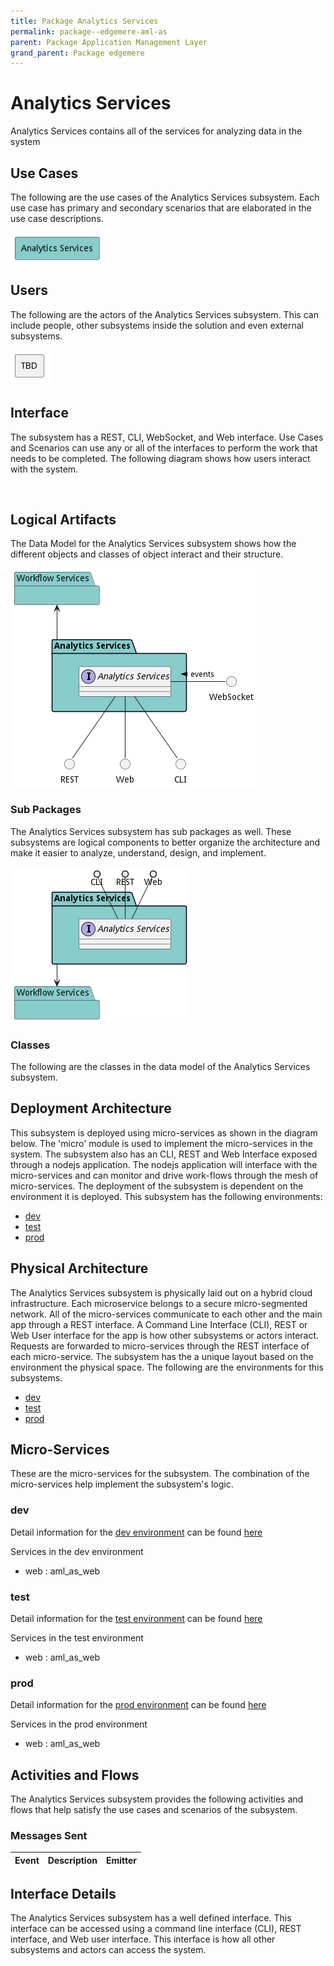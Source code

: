 ```yaml
---
title: Package Analytics Services
permalink: package--edgemere-aml-as
parent: Package Application Management Layer
grand_parent: Package edgemere
---
```


# Analytics Services

Analytics Services contains all of the services for analyzing data in the system



## Use Cases

The following are the use cases of the Analytics Services subsystem. Each use case has primary and secondary scenarios
that are elaborated in the use case descriptions.



![UseCase Diagram](./usecases.png)

## Users

The following are the actors of the Analytics Services subsystem. This can include people, other subsystems
inside the solution and even external subsystems.



![User Interaction](./userinteraction.png)

## Interface

The subsystem has a REST, CLI, WebSocket, and Web interface. Use Cases and Scenarios can use any or all
of the interfaces to perform the work that needs to be completed. The following  diagram shows how
users interact with the system.

![Scenario Mappings Diagram](./scenariomapping.png)



## Logical Artifacts

The Data Model for the  Analytics Services subsystem shows how the different objects and classes of object interact
and their structure.

![Sub Package Diagram](./subpackage.png)

### Sub Packages

The Analytics Services subsystem has sub packages as well. These subsystems are logical components to better
organize the architecture and make it easier to analyze, understand, design, and implement.



![Logical Diagram](./logical.png)

### Classes

The following are the classes in the data model of the Analytics Services subsystem.




## Deployment Architecture

This subsystem is deployed using micro-services as shown in the diagram below. The 'micro' module is
used to implement the micro-services in the system. The subsystem also has an CLI, REST and Web Interface
exposed through a nodejs application. The nodejs application will interface with the micro-services and
can monitor and drive work-flows through the mesh of micro-services. The deployment of the subsystem is
dependent on the environment it is deployed. This subsystem has the following environments:
* [dev](environment--edgemere-aml-as-dev)
* [test](environment--edgemere-aml-as-test)
* [prod](environment--edgemere-aml-as-prod)



## Physical Architecture

The Analytics Services subsystem is physically laid out on a hybrid cloud infrastructure. Each microservice belongs
to a secure micro-segmented network. All of the micro-services communicate to each other and the main app through a
REST interface. A Command Line Interface (CLI), REST or Web User interface for the app is how other subsystems or actors
interact. Requests are forwarded to micro-services through the REST interface of each micro-service. The subsystem has
the a unique layout based on the environment the physical space. The following are the environments for this
subsystems.
* [dev](environment--edgemere-aml-as-dev)
* [test](environment--edgemere-aml-as-test)
* [prod](environment--edgemere-aml-as-prod)


## Micro-Services

These are the micro-services for the subsystem. The combination of the micro-services help implement
the subsystem's logic.


### dev

Detail information for the [dev environment](environment--edgemere-aml-as-dev)
can be found [here](environment--edgemere-aml-as-dev)

Services in the dev environment

* web : aml_as_web


### test

Detail information for the [test environment](environment--edgemere-aml-as-test)
can be found [here](environment--edgemere-aml-as-test)

Services in the test environment

* web : aml_as_web


### prod

Detail information for the [prod environment](environment--edgemere-aml-as-prod)
can be found [here](environment--edgemere-aml-as-prod)

Services in the prod environment

* web : aml_as_web


## Activities and Flows
The Analytics Services subsystem provides the following activities and flows that help satisfy the use
cases and scenarios of the subsystem.




### Messages Sent

| Event | Description | Emitter |
|-------|-------------|---------|



## Interface Details
The Analytics Services subsystem has a well defined interface. This interface can be accessed using a
command line interface (CLI), REST interface, and Web user interface. This interface is how all other
subsystems and actors can access the system.


